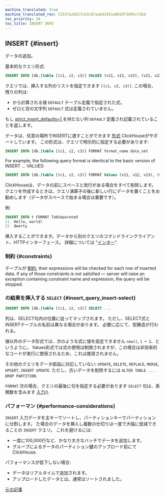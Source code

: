 ```yaml
---
machine_translated: true
machine_translated_rev: 72537a2d527c63c07aa5d2361a8829f3895cf2bd
toc_priority: 34
toc_title: INSERT INTO
---
```


## INSERT {#insert}

データの追加。

基本的なクエリ形式:

``` sql
INSERT INTO [db.]table [(c1, c2, c3)] VALUES (v11, v12, v13), (v21, v22, v23), ...
```

クエリでは、挿入する列のリストを指定できます `[(c1, c2, c3)]`. この場合、残りの列は:

-   から計算される値 `DEFAULT` テーブル定義で指定された式。
-   ゼロと空の文字列 `DEFAULT` 式は定義されていません。

もし [strict_insert_defaults=1](../../operations/settings/settings.md),を持たない列 `DEFAULT` 定義され記載されていることを返します。

データは、任意の場所でINSERTに渡すことができます [形式](../../interfaces/formats.md#formats) ClickHouseがサポートしています。 この形式は、クエリで明示的に指定する必要があります:

``` sql
INSERT INTO [db.]table [(c1, c2, c3)] FORMAT format_name data_set
```

For example, the following query format is identical to the basic version of INSERT … VALUES:

``` sql
INSERT INTO [db.]table [(c1, c2, c3)] FORMAT Values (v11, v12, v13), (v21, v22, v23), ...
```

ClickHouseは、データの前にスペースと改行がある場合をすべて削除します。 クエリを作成するときは、クエリ演算子の後に新しい行にデータを置くことをお勧めします（データがスペースで始まる場合は重要です）。

例:

``` sql
INSERT INTO t FORMAT TabSeparated
11  Hello, world!
22  Qwerty
```

挿入することができます。データから別のクエリのコマンドラインクライアント、HTTPインターフェース。 詳細については “[インター](../../interfaces/index.md#interfaces)”.

### 制約 {#constraints}

テーブルが [制約](create.md#constraints), their expressions will be checked for each row of inserted data. If any of those constraints is not satisfied — server will raise an exception containing constraint name and expression, the query will be stopped.

### の結果を挿入する `SELECT` {#insert_query_insert-select}

``` sql
INSERT INTO [db.]table [(c1, c2, c3)] SELECT ...
```

列は、SELECT句内の位置に従ってマップされます。 ただし、SELECT式とINSERTテーブルの名前は異なる場合があります。 必要に応じて、型鋳造が行われる。

値以外のデータ形式では、次のような式に値を設定できません `now()`, `1 + 2`、というように。 Values形式では式の使用は制限されますが、この場合は非効率的なコードが実行に使用されるため、これは推奨されません。

その他のクエリをデータ部品に対応していない: `UPDATE`, `DELETE`, `REPLACE`, `MERGE`, `UPSERT`, `INSERT UPDATE`.
ただし、古いデータを削除するには `ALTER TABLE ... DROP PARTITION`.

`FORMAT` 次の場合、クエリの最後に句を指定する必要があります `SELECT` 句は、表関数を含みます [入力()](../table-functions/input.md).

### パフォーマン {#performance-considerations}

`INSERT` 入力データを主キーでソートし、パーティションキーでパーティションに分割します。 た場合のデータを挿入し複数の仕切りは一度で大幅に低減できることの `INSERT` クエリ。 これを避けるには:

-   一度に100,000行など、かなり大きなバッチでデータを追加します。
-   グループによるデータのパーティション鍵のアップロード前にでClickHouse.

パフォーマンスが低下しない場合:

-   データはリアルタイムで追加されます。
-   アップロードしたデータとは、通常はソートされました。

[元の記事](https://clickhouse.com/docs/en/query_language/insert_into/) <!--hide-->
